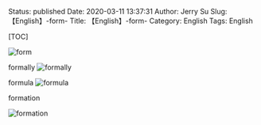 Status: published
Date: 2020-03-11 13:37:31
Author: Jerry Su
Slug: 【English】-form-
Title: 【English】-form-
Category: English
Tags: English

[TOC]

![form](images/English/form/form.png)

formally
![formally](images/English/form/formally.png)

formula
![formula](images/English/form/formula.png)

formation

![formation](images/English/form/formation.png)